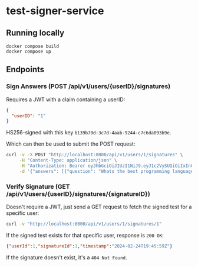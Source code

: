 # test-signer-service

## Running locally

```
docker compose build
docker compose up
```

## Endpoints

### Sign Answers (POST /api/v1/users/{userID}/signatures)
Requires a JWT with a claim containing a userID:
```json
{
  "userID": "1"
}
```
HS256-signed with this key `b139b70d-3c7d-4aab-9244-c7c6da093b9e`.

Which can then be used to submit the POST request:
```bash
curl -v -X POST "http://localhost:8000/api/v1/users/1/signatures" \
     -H "Content-Type: application/json" \
     -H "Authorization: Bearer eyJhbGciOiJIUzI1NiJ9.eyJ1c2VySUQiOiIxIn0.8cyk4-zbs3h1u7RGKG4kmM_zdbHdx-4EXGGoQklgoyc" \
     -d '{"answers": [{"question": "Whats the best programming language?", "answer": "Go"}]}'
```

### Verify Signature (GET /api/v1/users/{userID}/signatures/{signatureID})

Doesn't require a JWT, just send a GET request to fetch the signed test for a specific user:
```bash
curl -v "http://localhost:8000/api/v1/users/1/signatures/1"
```

If the signed test exists for that specific user, response is `200 OK`:
```json
{"userId":1,"signatureId":1,"timestamp":"2024-02-24T19:45:59Z"}
```

If the signature doesn't exist, it's a `404 Not Found`.